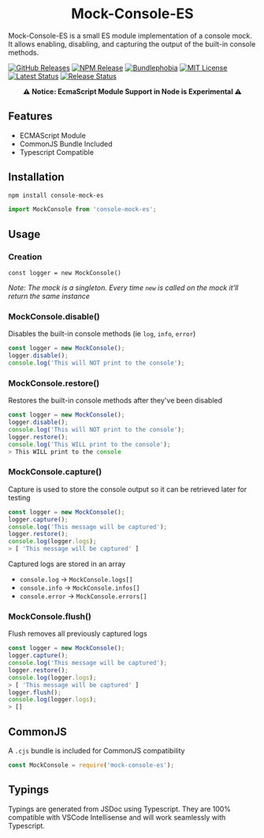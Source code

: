 <h1 align="center">Mock-Console-ES</h1>

Mock-Console-ES is a small ES module implementation of a console mock. It allows enabling, disabling, and capturing the output of the built-in console methods.

[![GitHub Releases](https://badgen.net/github/tag/vanillaes/console-mock-es)](https://github.com/vanillaes/console-mock-es/releases)
[![NPM Release](https://badgen.net/npm/v/console-mock-es)](https://www.npmjs.com/package/console-mock-es)
[![Bundlephobia](https://badgen.net/bundlephobia/minzip/console-mock-es)](https://bundlephobia.com/result?p=console-mock-es)
[![MIT License](https://badgen.net/github/license/vanillaes/console-mock-es)](https://raw.githubusercontent.com/vanillaes/console-mock-es/master/LICENSE)
[![Latest Status](https://github.com/vanillaes/console-mock-es/workflows/Latest/badge.svg)](https://github.com/vanillaes/console-mock-es/actions)
[![Release Status](https://github.com/vanillaes/console-mock-es/workflows/Release/badge.svg)](https://github.com/vanillaes/console-mock-es/actions)

<p align="center"><strong>⚠️ Notice: EcmaScript Module Support in Node is Experimental ⚠️</strong></p>

## Features

- ECMAScript Module
- CommonJS Bundle Included
- Typescript Compatible

## Installation

```sh
npm install console-mock-es
```

```javascript
import MockConsole from 'console-mock-es';
```

## Usage

### Creation

```const logger = new MockConsole()```

*Note: The mock is a singleton. Every time `new` is called on the mock it'll return the same instance*

### MockConsole.disable()

Disables the built-in console methods (ie `log`, `info`, `error`)

```javascript
const logger = new MockConsole();
logger.disable();
console.log('This will NOT print to the console');
```

### MockConsole.restore()

Restores the built-in console methods after they've been disabled

```javascript
const logger = new MockConsole();
logger.disable();
console.log('This will NOT print to the console');
logger.restore();
console.log('This WILL print to the console');
> This WILL print to the console
```

### MockConsole.capture()

Capture is used to store the console output so it can be retrieved later for testing

```javascript
const logger = new MockConsole();
logger.capture();
console.log('This message will be captured');
logger.restore();
console.log(logger.logs);
> [ 'This message will be captured' ]
```

Captured logs are stored in an array
- `console.log` -> `MockConsole.logs[]`
- `console.info` -> `MockConsole.infos[]`
- `console.error` -> `MockConsole.errors[]`

### MockConsole.flush()

Flush removes all previously captured logs

```javascript
const logger = new MockConsole();
logger.capture();
console.log('This message will be captured');
logger.restore();
console.log(logger.logs);
> [ 'This message will be captured' ]
logger.flush();
console.log(logger.logs);
> []
```

## CommonJS

A `.cjs` bundle is included for CommonJS compatibility 

```javascript
const MockConsole = require('mock-console-es');
```

## Typings

Typings are generated from JSDoc using Typescript. They are 100% compatible with VSCode Intellisense and will work seamlessly with Typescript.